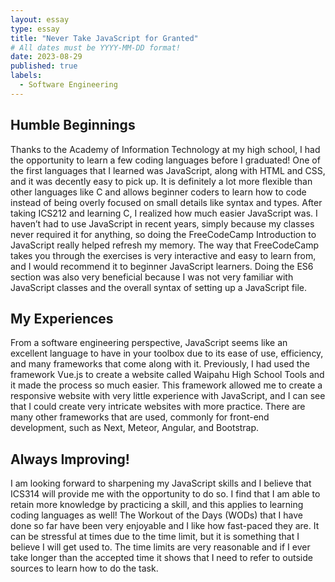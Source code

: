 ```yaml
---
layout: essay
type: essay
title: "Never Take JavaScript for Granted"
# All dates must be YYYY-MM-DD format!
date: 2023-08-29
published: true
labels:
  - Software Engineering
---
```

## Humble Beginnings
  Thanks to the Academy of Information Technology at my high school, I had the opportunity to learn a few coding languages before I graduated! One of the first languages that I learned was JavaScript, along with HTML and CSS, and it was decently easy to pick up. It is definitely a lot more flexible than other languages like C and allows beginner coders to learn how to code instead of being overly focused on small details like syntax and types. After taking ICS212 and learning C, I realized how much easier JavaScript was. I haven’t had to use JavaScript in recent years, simply because my classes never required it for anything, so doing the FreeCodeCamp Introduction to JavaScript really helped refresh my memory. The way that FreeCodeCamp takes you through the exercises is very interactive and easy to learn from, and I would recommend it to beginner JavaScript learners. Doing the ES6 section was also very beneficial because I was not very familiar with JavaScript classes and the overall syntax of setting up a JavaScript file.

 ## My Experiences
  From a software engineering perspective, JavaScript seems like an excellent language to have in your toolbox due to its ease of use, efficiency, and many frameworks that come along with it. Previously, I had used the framework Vue.js to create a website called Waipahu High School Tools and it made the process so much easier. This framework allowed me to create a responsive website with very little experience with JavaScript, and I can see that I could create very intricate websites with more practice. There are many other frameworks that are used, commonly for front-end development, such as Next, Meteor, Angular, and Bootstrap.

## Always Improving!
  I am looking forward to sharpening my JavaScript skills and I believe that ICS314 will provide me with the opportunity to do so. I find that I am able to retain more knowledge by practicing a skill, and this applies to learning coding languages as well! The Workout of the Days (WODs) that I have done so far have been very enjoyable and I like how fast-paced they are. It can be stressful at times due to the time limit, but it is something that I believe I will get used to. The time limits are very reasonable and if I ever take longer than the accepted time it shows that I need to refer to outside sources to learn how to do the task.

